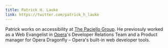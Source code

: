 ```yaml
---
title: Patrick H. Lauke
link: https://twitter.com/patrick_h_lauke
---
```


Patrick works on accessibility at [The Paciello Group](http://www.paciellogroup.com/). He previosuly worked as a Web Evangelist in [Opera](http://www.opera.com)'s Developer Relations Team and a Product manager for Opera Dragonfly – Opera's built-in web developer tools.